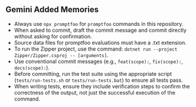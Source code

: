 ## Gemini Added Memories
- Always use `npx promptfoo` for `promptfoo` commands in this repository.
- When asked to commit, draft the commit message and commit directly without asking for confirmation.
- Source data files for promptfoo evaluations must have a .txt extension.
- To run the Zipper project, use the command: `dotnet run --project Zipper/Zipper.csproj -- [arguments]`.
- Use conventional commit messages (e.g., `feat(scope):`, `fix(scope):`, `docs(scope):`).
- Before committing, run the test suite using the appropriate script (`tests/run-tests.sh` or `tests/run-tests.bat`) to ensure all tests pass.
- When writing tests, ensure they include verification steps to confirm the correctness of the output, not just the successful execution of the command.
